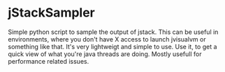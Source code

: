 # jStackSampler
Simple python script to sample the output of jstack. This can be useful in environments, where you don't have X access to launch jvisualvm or something like that. It's very lightweigt and simple to use. Use it, to get a quick view of what you're java threads are doing. Mostly usefull for performance related issues.
